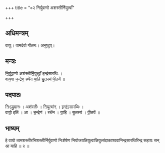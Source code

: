 +++
title = "०२ निर्युवाणो अशस्तीर्नियुत्वाँ"

+++
## अधिमन्त्रम्
वायुः। वामदेवो गौतमः। अनुष्टुप्।

## मन्त्रः
नि॒र्यु॒वा॒णो अश॑स्तीर्नि॒युत्वाँ॒ इन्द्र॑सारथिः ।  
वाय॒वा च॒न्द्रेण॒ रथे॑न या॒हि सु॒तस्य॑ पी॒तये॑ ॥

## पदपाठः
निः॒ऽयु॒वा॒नः । अश॑स्तीः । नि॒युत्वा॑न् । इन्द्र॑ऽसारथिः ।  
वायो॒ इति॑ । आ । च॒न्द्रेण॑ । रथे॑न । या॒हि । सु॒तस्य॑ । पी॒तये॑ ॥

## भाष्यम्
हे वायो त्वमशस्तीरभिशस्तीर्निर्युवाणो निःशेषेण नियोजयन्नियुत्वान्नियुत्संज्ञकाश्ववानिन्द्रसारथिरिन्द्र सहायः सन् आ याहि ॥ २ ॥